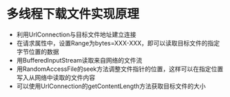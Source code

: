 # 多线程下载文件实现原理

- 利用UrlConnection与目标文件地址建立连接
- 在请求属性中，设置Range为bytes=XXX-XXX，即可以读取目标文件的指定字节位置的数据
- 用BufferedInputStream读取来自网络的文件流
- 用RandomAccessFile的seek方法调整文件指针的位置，这样可以在指定位置写入从网络中读取的文件内容
- 可以使用UrlConnection的getContentLength方法获取目标文件的大小